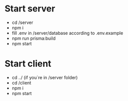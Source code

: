 # Start server

- cd /server
- npm i
- fill .env in /server/database according to .env.example
- npm run prisma:build
- npm start

# Start client

- cd ../ (if you`re in /server folder)
- cd /client
- npm i
- npm start